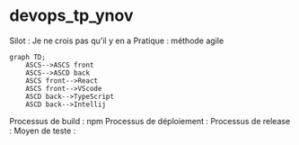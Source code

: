 # devops_tp_ynov
Silot : Je ne crois pas qu'il y en a
Pratique : méthode agile

```mermaid
graph TD;
    ASCS-->ASCS front
    ASCS-->ASCD back
    ASCS front-->React
    ASCS front-->VScode
    ASCD back-->TypeScript
    ASCD back-->Intellij
```

Processus de build : npm
Processus de déploiement :
Processus de release :
Moyen de teste : 
